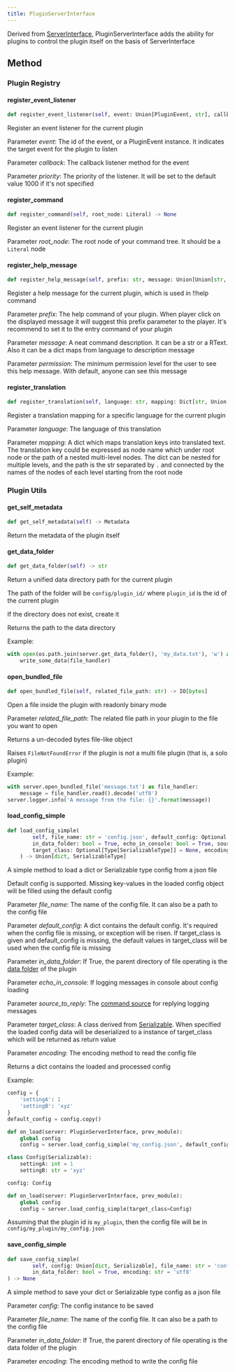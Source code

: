 ```yaml
---
title: PluginServerInterface
---
```


Derived from [ServerInterface](ServerInterface.html),
PluginServerInterface adds the ability for plugins to control the plugin
itself on the basis of ServerInterface

## Method

### Plugin Registry

#### register_event_listener

``` python
def register_event_listener(self, event: Union[PluginEvent, str], callback: Callable, priority: int = 1000) -> None
```

Register an event listener for the current plugin

Parameter *event*: The id of the event, or a PluginEvent instance. It
indicates the target event for the plugin to listen

Parameter *callback*: The callback listener method for the event

Parameter *priority*: The priority of the listener. It will be set to
the default value 1000 if it\'s not specified

#### register_command

``` python
def register_command(self, root_node: Literal) -> None
```

Register an event listener for the current plugin

Parameter *root_node*: The root node of your command tree. It should be
a `Literal` node

#### register_help_message

``` python
def register_help_message(self, prefix: str, message: Union[Union[str, RTextBase], Dict[str, Union[str, RTextBase]]], permission: int = PermissionLevel.MINIMUM_LEVEL) -> None
```

Register a help message for the current plugin, which is used in !!help
command

Parameter *prefix*: The help command of your plugin. When player click
on the displayed message it will suggest this prefix parameter to the
player. It\'s recommend to set it to the entry command of your plugin

Parameter *message*: A neat command description. It can be a str or a
RText. Also it can be a dict maps from language to description message

Parameter *permission*: The minimum permission level for the user to see
this help message. With default, anyone can see this message

#### register_translation

``` python
def register_translation(self, language: str, mapping: Dict[str, Union[str, dict]]) -> None
```

Register a translation mapping for a specific language for the current
plugin

Parameter *language*: The language of this translation

Parameter *mapping*: A dict which maps translation keys into translated
text. The translation key could be expressed as node name which under
root node or the path of a nested multi-level nodes. The dict can be
nested for multiple levels, and the path is the str separated by `.` and
connected by the names of the nodes of each level starting from the root
node

### Plugin Utils

#### get_self_metadata

``` python
def get_self_metadata(self) -> Metadata
```

Return the metadata of the plugin itself

#### get_data_folder

``` python
def get_data_folder(self) -> str
```

Return a unified data directory path for the current plugin

The path of the folder will be `config/plugin_id/` where `plugin_id` is
the id of the current plugin

If the directory does not exist, create it

Returns the path to the data directory

Example:

``` python
with open(os.path.join(server.get_data_folder(), 'my_data.txt'), 'w') as file_handler:
    write_some_data(file_handler)
```

#### open_bundled_file

``` python
def open_bundled_file(self, related_file_path: str) -> IO[bytes]
```

Open a file inside the plugin with readonly binary mode

Parameter *related_file_path*: The related file path in your plugin to
the file you want to open

Returns a un-decoded bytes file-like object

Raises `FileNotFoundError` if the plugin is not a multi file plugin
(that is, a solo plugin)

Example:

``` python
with server.open_bundled_file('message.txt') as file_handler:
    message = file_handler.read().decode('utf8')
server.logger.info('A message from the file: {}'.format(message))
```

#### load_config_simple

``` python
def load_config_simple(
        self, file_name: str = 'config.json', default_config: Optional = None, *,
        in_data_folder: bool = True, echo_in_console: bool = True, source_to_reply: Optional[CommandSource] = None,
        target_class: Optional[Type[SerializableType]] = None, encoding: str = 'utf8'
    ) -> Union[dict, SerializableType]
```

A simple method to load a dict or Serializable type config from a json
file

Default config is supported. Missing key-values in the loaded config
object will be filled using the default config

Parameter *file_name*: The name of the config file. It can also be a
path to the config file

Parameter *default_config*: A dict contains the default config. It\'s
required when the config file is missing, or exception will be risen. If
target_class is given and default_config is missing, the default values
in target_class will be used when the config file is missing

Parameter *in_data_folder*: If True, the parent directory of file
operating is the [data folder](#get-data-folder) of the plugin

Parameter *echo_in_console*: If logging messages in console about config
loading

Parameter *source_to_reply*: The [command source](CommandSource.html)
for replying logging messages

Parameter *target_class*: A class derived from
[Serializable](../api.html#serializable). When specified the loaded
config data will be deserialized to a instance of target_class which
will be returned as return value

Parameter *encoding*: The encoding method to read the config file

Returns a dict contains the loaded and processed config

Example:

``` python
config = {
    'settingA': 1
    'settingB': 'xyz'
}
default_config = config.copy()

def on_load(server: PluginServerInterface, prev_module):
    global config
    config = server.load_config_simple('my_config.json', default_config)
```

``` python
class Config(Serializable):
    settingA: int = 1
    settingB: str = 'xyz'

config: Config

def on_load(server: PluginServerInterface, prev_module):
    global config
    config = server.load_config_simple(target_class=Config)
```

Assuming that the plugin id is `my_plugin`, then the config file will be
in `config/my_plugin/my_config.json`

#### save_config_simple

``` python
def save_config_simple(
        self, config: Union[dict, Serializable], file_name: str = 'config.json', *,
        in_data_folder: bool = True, encoding: str = 'utf8'
) -> None
```

A simple method to save your dict or Serializable type config as a json
file

Parameter *config*: The config instance to be saved

Parameter *file_name*: The name of the config file. It can also be a
path to the config file

Parameter *in_data_folder*: If True, the parent directory of file
operating is the data folder of the plugin

Parameter *encoding*: The encoding method to write the config file
